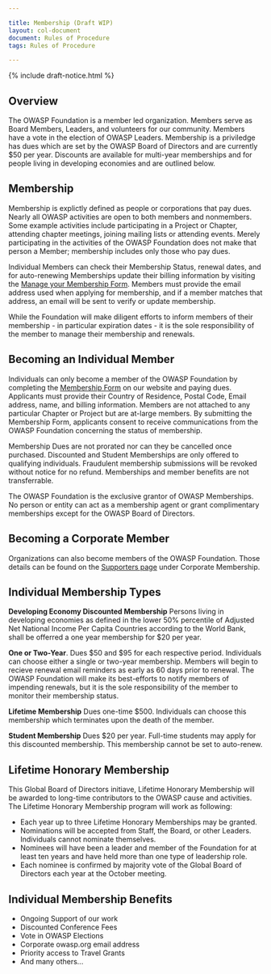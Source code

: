 ```yaml
---

title: Membership (Draft WIP)
layout: col-document
document: Rules of Procedure
tags: Rules of Procedure

---
```


{% include draft-notice.html %}

## Overview
The OWASP Foundation is a member led organization. Members serve as Board Members, Leaders, and volunteers for our community. Members have a vote in the election of OWASP Leaders. Membership is a priviledge has dues which are set by the OWASP Board of Directors and are currently $50 per year. Discounts are available for multi-year memberships and for people living in developing economies and are outlined below.

## Membership
Membership is explictly defined as people or corporations that pay dues. Nearly all OWASP activities are open to both members and nonmembers. Some example activities include participating in a Project or Chapter, attending chapter meetings, joining mailing lists or attending events. Merely participating in the activities of the OWASP Foundation does not make that person a Member; membership includes only those who pay dues.

Individual Members can check their Membership Status, renewal dates, and for auto-renewing Memberships update their billing information by visiting the [Manage your Membership Form](/manage-membrship). Members must provide the email address used when applying for membership, and if a member matches that address, an email will be sent to verify or update membership.

While the Foundation will make diligent efforts to inform members of their membership - in particular expiration dates - it is the sole responsibility of the member to manage their membership and renewals.

## Becoming an Individual Member

Individuals can only become a member of the OWASP Foundation by completing the [Membership Form](/membership) on our website and paying dues. Applicants must provide their Country of Residence, Postal Code, Email address, name, and billing information. Members are not attached to any particular Chapter or Project but are at-large members. By submitting the Membership Form, applicants consent to receive communications from the OWASP Foundation concerning the status of membership.

Membership Dues are not prorated nor can they be cancelled once purchased. Discounted and Student Memberships are only offered to qualifying individuals. Fraudulent membership submissions will be revoked without notice for no refund. Memberships and member benefits are not transferrable.

The OWASP Foundation is the exclusive grantor of OWASP Memberships. No person or entity can act as a membership agent or grant complimentary memberships except for the OWASP Board of Directors.

## Becoming a Corporate Member

Organizations can also become members of the OWASP Foundation. Those details can be found on the [Supporters page](/supporters) under Corporate Membership.

## Individual Membership Types

**Developing Economy Discounted Membership** Persons living in developing economies as defined in the lower 50% percentile
of Adjusted Net National Income Per Capita Countries according to the World Bank, shall be offerred a one year membership for $20 per year.

**One or Two-Year**. Dues $50 and $95 for each respective period. Individuals can choose either a single or two-year membership. Members will begin to recieve renewal email reminders as early as 60 days prior to renewal. The OWASP Foundation will make its best-efforts to notify members of impending renewals, but it is the sole responsibility of the member to monitor their membership status.

**Lifetime Membership** Dues one-time $500. Individuals can choose this membership which terminates upon the death of the member.

**Student Membership** Dues $20 per year. Full-time students may apply for this discounted membership. This membership cannot be set to auto-renew.

## Lifetime Honorary Membership

This Global Board of Directors initiave, Lifetime Honorary Membership will be awarded to long-time contributors to the OWASP cause and activities. The Lifetime Honorary Membership program will work as following:
- Each year up to three Lifetime Honorary Memberships may be granted.
- Nominations will be accepted from Staff, the Board, or other Leaders. Individuals cannot nominate themselves.
- Nominees will have been a leader and member of the Foundation for at least ten years and have held more than one type of leadership role.
- Each nominee is confirmed by majority vote of the Global Board of Directors each year at the October meeting.

## Individual Membership Benefits
- Ongoing Support of our work
- Discounted Conference Fees
- Vote in OWASP Elections
- Corporate owasp.org email address
- Priority access to Travel Grants
- And many others...




